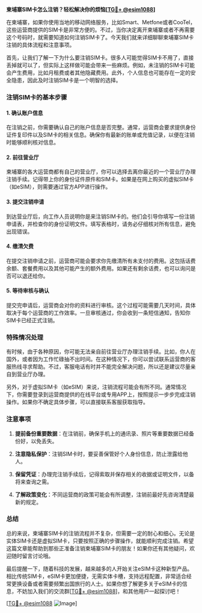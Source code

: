 **柬埔寨SIM卡怎么注销？轻松解决你的烦恼[[TG💪+ @esim1088](https://t.me/s/esim1088)]**

在柬埔寨，如果你使用当地的移动网络服务，比如Smart、Metfone或者CooTel，这些运营商提供的SIM卡是非常方便的。不过，当你决定离开柬埔寨或者不再需要这个号码时，就需要知道如何注销SIM卡了。今天我们就来详细聊聊柬埔寨SIM卡注销的具体流程和注意事项。

首先，让我们了解一下为什么要注销SIM卡。很多人可能觉得SIM卡不用了，直接丢掉就可以了，但实际上这样做可能会带来一些麻烦。例如，未注销的SIM卡可能会产生费用，比如月租费或者其他隐藏费用。此外，个人信息也可能存在一定的安全隐患，因此及时注销SIM卡是一个明智的选择。

### 注销SIM卡的基本步骤

#### 1. 确认账户信息
在注销之前，你需要确认自己的账户信息是否完整。通常，运营商会要求提供身份证件复印件以及SIM卡的相关信息。确保你有最新的账单或充值记录，以便在注销时能够顺利核对信息。

#### 2. 前往营业厅
柬埔寨的各大运营商都有自己的营业厅，你可以选择去离你最近的一个营业厅办理注销手续。记得带上你的身份证件原件和SIM卡。如果是在网上购买的虚拟SIM卡（如eSIM），则需要通过官方APP进行操作。

#### 3. 提交注销申请
到达营业厅后，向工作人员说明你是来注销SIM卡的。他们会引导你填写一份注销申请表，并检查你的身份证明文件。填写表格时，请务必仔细核对所有信息，避免出现错误。

#### 4. 缴清欠费
在提交注销申请之前，运营商可能会要求你先缴清所有未支付的费用。这包括话费余额、套餐费用以及其他可能产生的额外费用。如果还有剩余话费，也可以询问是否可以退还给你。

#### 5. 等待审核与确认
提交完申请后，运营商会对你的资料进行审核。这个过程可能需要几天时间，具体取决于每个运营商的工作效率。一旦审核通过，你会收到一条短信通知，告知你SIM卡已经正式注销。

### 特殊情况处理

有时候，由于各种原因，你可能无法亲自前往营业厅办理注销手续。比如，你人在国外，或者因为工作忙碌抽不出时间。在这种情况下，你可以尝试联系运营商的客服热线寻求帮助。不过，客服电话有时并不能完全解决问题，所以还是建议尽量亲自到营业厅办理。

另外，对于虚拟SIM卡（如eSIM）来说，注销流程可能会有所不同。通常情况下，你需要登录到运营商提供的在线平台或专用APP上，按照提示一步步完成注销操作。如果你不确定具体步骤，可以直接联系客服获取指导。

### 注意事项

1. **提前备份重要数据**：在注销前，确保手机上的通讯录、照片等重要数据已经备份好，以免丢失。
   
2. **注意隐私保护**：注销SIM卡时，要妥善保管好个人身份信息，防止泄露给他人。

3. **保留凭证**：办理完注销手续后，记得索取并保存相关的收据或证明文件，以备将来查询之需。

4. **了解政策变化**：不同运营商的政策可能会有所调整，注销前最好先咨询清楚最新的规定。

### 总结

总的来说，柬埔寨SIM卡的注销流程并不复杂，但需要一定的耐心和细心。无论是实体SIM卡还是虚拟SIM卡，只要按照正确的步骤操作，就能顺利完成注销。希望这篇文章能帮助到那些正准备注销柬埔寨SIM卡的朋友！如果你还有其他疑问，欢迎随时留言讨论哦。

最后提醒一下，随着科技的发展，越来越多的人开始关注eSIM卡这种新型产品。相比传统SIM卡，eSIM卡更加便捷，无需实体卡槽，支持远程配置，非常适合经常更换设备或者需要频繁出国旅行的人士。如果你想了解更多关于eSIM卡的信息，不妨加入我们的交流群[[TG💪+ @esim1088](https://t.me/s/esim1088)]，和其他用户一起探讨吧！

[[TG💪+ @esim1088](https://t.me/s/esim1088) ![Image](https://i.postimg.cc/4NQfJmqS/Snipaste-2025-05-13-00-14-12.png)]